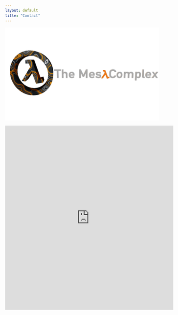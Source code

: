```yaml
---
layout: default
title: "Contact"
---
```


<img src="/images/bannerlogo.png" alt="bannerlogo" class="bannerlogo">

<p align="center"><iframe src="https://discord.com/widget?id=417916767487393792&theme=dark" width="550" height="600" allowtransparency="true" frameborder="0" sandbox="allow-popups allow-popups-to-escape-sandbox allow-same-origin allow-scripts"></iframe></p>

<script>
document.getElementById("contactNav").classList.add("active");
</script>
